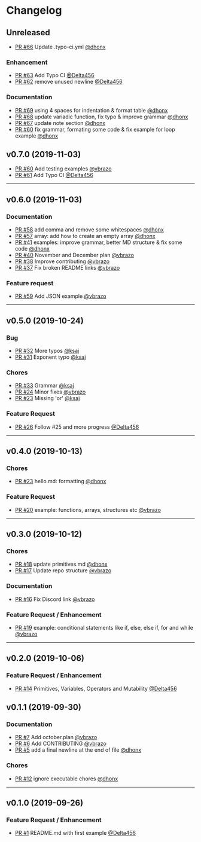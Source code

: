 # Changelog

## Unreleased

- [PR #66](https://github.com/v-community/v_by_example/pull/66) Update .typo-ci.yml [@dhonx](https://github.com/dhonx)

### Enhancement

- [PR #63](https://github.com/v-community/v_by_example/pull/63) Add Typo CI [@Delta456](https://github.com/Delta456)
- [PR #62](https://github.com/v-community/v_by_example/pull/62) remove unused newline [@Delta456](https://github.com/Delta456)

### Documentation

- [PR #69](https://github.com/v-community/v_by_example/pull/69) using 4 spaces for indentation & format table [@dhonx](https://github.com/dhonx)
- [PR #68](https://github.com/v-community/v_by_example/pull/68) update variadic function, fix typo & improve grammar [@dhonx](https://github.com/dhonx)
- [PR #67](https://github.com/v-community/v_by_example/pull/67) update note section [@dhonx](https://github.com/dhonx)
- [PR #60](https://github.com/v-community/v_by_example/pull/60) fix grammar, formating some code & fix example for loop example [@dhonx](https://github.com/dhonx)

## v0.7.0 (2019-11-03)

- [PR #60](https://github.com/v-community/v_by_example/pull/60) Add testing examples [@vbrazo](https://github.com/vbrazo)
- [PR #61](https://github.com/v-community/v_by_example/pull/63) Add Typo CI [@Delta456](https://github.com/Delta456)

------------------------------------------------------------------------------

## v0.6.0 (2019-11-03)

### Documentation

- [PR #58](https://github.com/v-community/v_by_example/pull/58) add comma and remove some whitespaces [@dhonx](https://github.com/dhonx)
- [PR #57](https://github.com/v-community/v_by_example/pull/57) array: add how to create an empty array [@dhonx](https://github.com/dhonx)
- [PR #41](https://github.com/v-community/v_by_example/pull/41) examples: improve grammar, better MD structure & fix some code [@dhonx](https://github.com/dhonx)
- [PR #40](https://github.com/v-community/v_by_example/pull/40) November and December plan [@vbrazo](https://github.com/vbrazo)
- [PR #38](https://github.com/v-community/v_by_example/pull/38) Improve contributing [@vbrazo](https://github.com/vbrazo)
- [PR #37](https://github.com/v-community/v_by_example/pull/37) Fix broken README links [@vbrazo](https://github.com/vbrazo)

### Feature request

- [PR #59](https://github.com/v-community/v_by_example/pull/59) Add JSON example [@vbrazo](https://github.com/vbrazo)

------------------------------------------------------------------------------

## v0.5.0 (2019-10-24)

### Bug

- [PR #32](https://github.com/v-community/v_by_example/pull/32) More typos [@ksaj](https://github.com/ksaj)
- [PR #31](https://github.com/v-community/v_by_example/pull/31) Exponent typo [@ksaj](https://github.com/ksaj)

### Chores

- [PR #33](https://github.com/v-community/v_by_example/pull/33) Grammar [@ksaj](https://github.com/ksaj)
- [PR #24](https://github.com/v-community/v_by_example/pull/24) Minor fixes [@vbrazo](https://github.com/vbrazo)
- [PR #23](https://github.com/v-community/v_by_example/pull/23) Missing 'or' [@ksaj](https://github.com/ksaj)

### Feature Request

- [PR #26](https://github.com/v-community/v_by_example/pull/26) Follow #25 and more progress [@Delta456](https://github.com/Delta456)

------------------------------------------------------------------------------

## v0.4.0 (2019-10-13)

### Chores

- [PR #23](https://github.com/v-community/v_by_example/pull/23) hello.md: formatting [@dhonx](https://github.com/dhonx)

### Feature Request

- [PR #20](https://github.com/v-community/v_by_example/pull/20) example: functions, arrays, structures etc [@vbrazo](https://github.com/vbrazo)

------------------------------------------------------------------------------

## v0.3.0 (2019-10-12)

### Chores

- [PR #18](https://github.com/v-community/v_by_example/pull/18) update primitives.md [@dhonx](https://github.com/dhonx)
- [PR #17](https://github.com/v-community/v_by_example/pull/17) Update repo structure [@vbrazo](https://github.com/vbrazo)

### Documentation

- [PR #16](https://github.com/v-community/v_by_example/pull/16) Fix Discord link [@vbrazo](https://github.com/vbrazo)

### Feature Request / Enhancement

- [PR #19](https://github.com/v-community/v_by_example/pull/19) example: conditional statements like if, else, else if, for and while [@vbrazo](https://github.com/vbrazo)

------------------------------------------------------------------------------

## v0.2.0 (2019-10-06)

### Feature Request / Enhancement

- [PR #14](https://github.com/v-community/v_by_example/pull/14) Primitives, Variables, Operators and Mutability [@Delta456](https://github.com/Delta456)

## v0.1.1 (2019-09-30)

### Documentation

- [PR #7](https://github.com/v-community/v_by_example/pull/7) Add october.plan [@vbrazo](https://github.com/vbrazo)
- [PR #6](https://github.com/v-community/v_by_example/pull/6) Add CONTRIBUTING [@vbrazo](https://github.com/vbrazo)
- [PR #5](https://github.com/v-community/v_by_example/pull/5) add a final newline at the end of file [@dhonx](https://github.com/dhonx)

### Chores

- [PR #12](https://github.com/v-community/v_by_example/pull/12) ignore executable chores [@dhonx](https://github.com/dhonx)

------------------------------------------------------------------------------

## v0.1.0 (2019-09-26)

### Feature Request / Enhancement

- [PR #1](https://github.com/v-community/v_by_example/pull/1) README.md with first example [@Delta456](https://github.com/Delta456)
